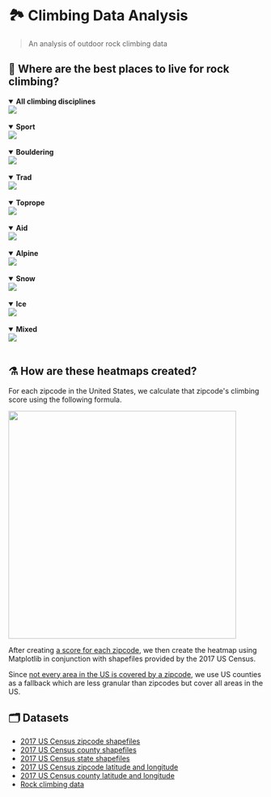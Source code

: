 # 🏞️ Climbing Data Analysis

> An analysis of outdoor rock climbing data

## 🌄 Where are the best places to live for rock climbing?

<details open>
  <summary><b>All climbing disciplines</b></summary>
  <img src="./heatmaps/all.jpg">
</details>

<br/>

<details open>
  <summary><b>Sport</b></summary>
  <img src="./heatmaps/sport.jpg">
</details>

<br/>

<details open>
  <summary><b>Bouldering</b></summary>
  <img src="./heatmaps/boulder.jpg">
</details>

<br/>

<details open>
  <summary><b>Trad</b></summary>
  <img src="./heatmaps/trad.jpg">
</details>

<br/>

<details open>
  <summary><b>Toprope</b></summary>
  <img src="./heatmaps/toprope.jpg">
</details>

<br/>

<details open>
  <summary><b>Aid</b></summary>
  <img src="./heatmaps/aid.jpg">
</details>

<br/>

<details open>
  <summary><b>Alpine</b></summary>
  <img src="./heatmaps/alpine.jpg">
</details>

<br/>

<details open>
  <summary><b>Snow</b></summary>
  <img src="./heatmaps/snow.jpg">
</details>

<br/>

<details open>
  <summary><b>Ice</b></summary>
  <img src="./heatmaps/ice.jpg">
</details>

<br/>

<details open>
  <summary><b>Mixed</b></summary>
  <img src="./heatmaps/mixed.jpg">
</details>

<br/>

## ⚗️ How are these heatmaps created?

For each zipcode in the United States, we calculate that zipcode's climbing score using the following formula.

<img src="./equation.png" width="450">

After creating [a score for each zipcode](./data/geo-scores), we then create the heatmap using Matplotlib in conjunction with shapefiles provided by the 2017 US Census.

Since [not every area in the US is covered by a zipcode](https://www.reddit.com/r/MapPorn/comments/938z9e/map_of_us_zip_code_regions/), we use US counties as a fallback which are less granular than zipcodes but cover all areas in the US.

## 🗂️ Datasets

- [2017 US Census zipcode shapefiles](https://www.census.gov/geo/maps-data/data/cbf/cbf_counties.html)
- [2017 US Census county shapefiles](https://www.census.gov/geo/maps-data/data/cbf/cbf_counties.html)
- [2017 US Census state shapefiles](https://www.census.gov/geo/maps-data/data/cbf/cbf_counties.html)
- [2017 US Census zipcode latitude and longitude](https://gist.github.com/erichurst/7882666)
- [2017 US Census county latitude and longitude](https://www.census.gov/geo/maps-data/data/gazetteer2017.html)
- [Rock climbing data](https://github.com/alexcrist/mountain-project-scraper)
